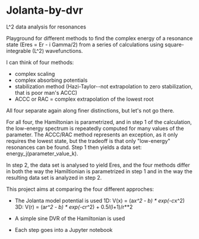 # Jolanta-by-dvr
L^2 data analysis for resonances

Playground for different methods to find the complex energy of a resonance state (Eres = Er - i Gamma/2) from a series of calculations using square-integrable (L^2) wavefunctions.

I can think of four methods:
- complex scaling
- complex absorbing potentials
- stabilization method (Hazi-Taylor--not extrapolation to zero stabilization, that is poor man's ACCC)
- ACCC or RAC = complex extrapolation of the lowest root

All four separate again along finer distinctions, but let's not go there.

For all four, the Hamiltonian is parametrized, and in step 1 of the calculation, the low-energy spectrum is repeatedly computed for many values of the parameter. The ACCC/RAC method represents an exception, as it only requires the lowest state, but the tradeoff is that only "low-energy" resonances can be found. Step 1 then yields a data set: energy_j(parameter_value_k).

In step 2, the data set is analysed to yield Eres, and the four methods differ in both the way the Hamiltionian is parametrized in step 1 and in the way the resulting data set is analyzed in step 2.

This project aims at comparing the four different approches:

- The Jolanta model potential is used
  1D:  V(x) = (a*x^2 - b) * exp(-c*x^2)
  3D:  V(r) = (a*r^2 - b) * exp(-c*r^2) + 0.5*l*(l+1)/r**2

- A simple sine DVR of the Hamiltonian is used

- Each step goes into a Jupyter notebook
